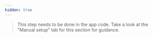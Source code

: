 ```yaml
---
hidden: true
---
```


> This step needs to be done in the app code. 
> Take a look at the "Manual setup" tab for this section for guidance.
